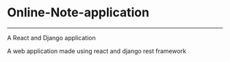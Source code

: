 # Online-Note-application
---
A React and Django application

A web application made using react and django rest framework 
